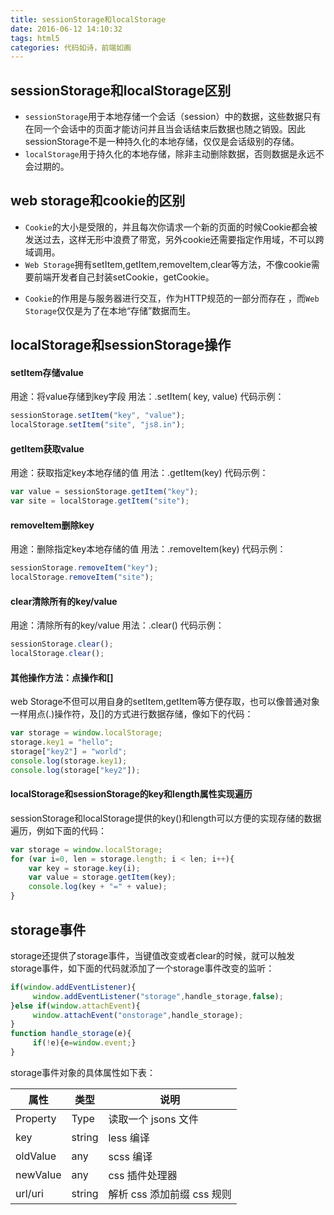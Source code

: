 ```yaml
---
title: sessionStorage和localStorage
date: 2016-06-12 14:10:32
tags: html5
categories: 代码如诗，前端如画
---
```

## sessionStorage和localStorage区别 ##
- `sessionStorage`用于本地存储一个会话（session）中的数据，这些数据只有在同一个会话中的页面才能访问并且当会话结束后数据也随之销毁。因此sessionStorage不是一种持久化的本地存储，仅仅是会话级别的存储。
- `localStorage`用于持久化的本地存储，除非主动删除数据，否则数据是永远不会过期的。
## web storage和cookie的区别 ##
- `Cookie`的大小是受限的，并且每次你请求一个新的页面的时候Cookie都会被发送过去，这样无形中浪费了带宽，另外cookie还需要指定作用域，不可以跨域调用。
- `Web Storage`拥有setItem,getItem,removeItem,clear等方法，不像cookie需要前端开发者自己封装setCookie，getCookie。
<!-- more -->
- `Cookie`的作用是与服务器进行交互，作为HTTP规范的一部分而存在 ，而`Web Storage`仅仅是为了在本地“存储”数据而生。
## localStorage和sessionStorage操作 ##
#### setItem存储value ####
用途：将value存储到key字段
用法：.setItem( key, value)
代码示例：
```javascript
sessionStorage.setItem("key", "value");         
localStorage.setItem("site", "js8.in");
```
#### getItem获取value ####
用途：获取指定key本地存储的值
用法：.getItem(key)
代码示例：
```javascript
var value = sessionStorage.getItem("key");     
var site = localStorage.getItem("site");
```
#### removeItem删除key ####
用途：删除指定key本地存储的值
用法：.removeItem(key)
代码示例：
```javascript
sessionStorage.removeItem("key");   
localStorage.removeItem("site");
```
#### clear清除所有的key/value ####
用途：清除所有的key/value
用法：.clear()
代码示例：
```javascript
sessionStorage.clear();  
localStorage.clear();
```
#### 其他操作方法：点操作和[] ####
web Storage不但可以用自身的setItem,getItem等方便存取，也可以像普通对象一样用点(.)操作符，及[]的方式进行数据存储，像如下的代码：
```javascript
var storage = window.localStorage; 
storage.key1 = "hello"; 
storage["key2"] = "world"; 
console.log(storage.key1); 
console.log(storage["key2"]);
```
#### localStorage和sessionStorage的key和length属性实现遍历 ####
sessionStorage和localStorage提供的key()和length可以方便的实现存储的数据遍历，例如下面的代码：
```javascript
var storage = window.localStorage;
for (var i=0, len = storage.length; i < len; i++){
    var key = storage.key(i);
    var value = storage.getItem(key);
    console.log(key + "=" + value);
}
```
## storage事件 ##
storage还提供了storage事件，当键值改变或者clear的时候，就可以触发storage事件，如下面的代码就添加了一个storage事件改变的监听：
```javascript
if(window.addEventListener){  
     window.addEventListener("storage",handle_storage,false);
}else if(window.attachEvent){      
     window.attachEvent("onstorage",handle_storage);
}
function handle_storage(e){ 
     if(!e){e=window.event;}  
}
```
storage事件对象的具体属性如下表：

|  属性                   |     类型                     | 说明                     |
|-------------------------|------------------------------|--------------------------|
| Property                | Type                         | 读取一个 jsons 文件      |
| key                     | string                       |  less 编译               |
| oldValue                | any                          | scss 编译                |
| newValue                | any                          | css 插件处理器           |
| url/uri                 | string                       | 解析 css 添加前缀 css 规则 |



